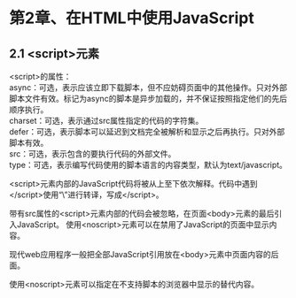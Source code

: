 # 第2章、在HTML中使用JavaScript
## 2.1 &lt;script&gt;元素
&lt;script&gt;的属性：  
async：可选，表示应该立即下载脚本，但不应妨碍页面中的其他操作。只对外部脚本文件有效。标记为async的脚本是异步加载的，并不保证按照指定他们的先后顺序执行。  
charset：可选，表示通过src属性指定的代码的字符集。  
defer：可选，表示脚本可以延迟到文档完全被解析和显示之后再执行。只对外部脚本有效。  
src：可选，表示包含的要执行代码的外部文件。  
type：可选，表示编写代码使用的脚本语言的内容类型，默认为text/javascript。  

&lt;script&gt;元素内部的JavaScript代码将被从上至下依次解释。代码中遇到&lt;/script&gt;使用“\”进行转译，写成&lt;\/script&gt;。

带有src属性的&lt;script&gt;元素内部的代码会被忽略，在页面&lt;body&gt;元素的最后引入JavaScript。
使用&lt;noscript&gt;元素可以在禁用了JavaScript的页面中显示内容。

现代web应用程序一般把全部JavaScript引用放在&lt;body&gt;元素中页面内容的后面。

使用&lt;noscript&gt;元素可以指定在不支持脚本的浏览器中显示的替代内容。